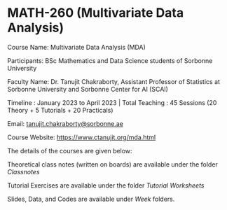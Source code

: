 # MATH-260 (Multivariate Data Analysis)
Course Name: Multivariate Data Analysis (MDA)

Participants: BSc Mathematics and Data Science students of Sorbonne University

Faculty Name: Dr. Tanujit Chakraborty, Assistant Professor of Statistics at Sorbonne University and Sorbonne Center for AI (SCAI)

Timeline : January 2023 to April 2023 | Total Teaching : 45 Sessions (20 Theory + 5 Tutorials + 20 Practicals)

Email: tanujit.chakraborty@sorbonne.ae

Course Website: https://www.ctanujit.org/mda.html

The details of the courses are given below:

Theoretical class notes (written on boards) are available under the folder *Classnotes*

Tutorial Exercises are available under the folder *Tutorial Worksheets*

Slides, Data, and Codes are available under *Week* folders.  

